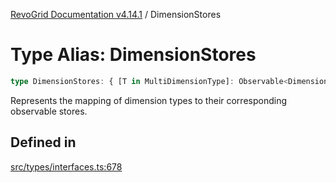 [RevoGrid Documentation v4.14.1](README.md) / DimensionStores

# Type Alias: DimensionStores

```ts
type DimensionStores: { [T in MultiDimensionType]: Observable<DimensionSettingsState> };
```

Represents the mapping of dimension types to their corresponding observable stores.

## Defined in

[src/types/interfaces.ts:678](https://github.com/revolist/revogrid/blob/925db466c3d20933669e374666cd0ddbe00cac19/src/types/interfaces.ts#L678)
